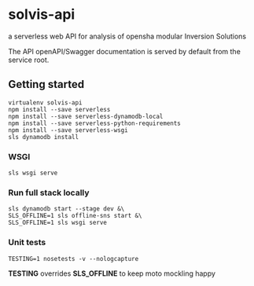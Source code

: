 # solvis-api

a serverless web API for analysis of opensha modular Inversion Solutions


The API openAPI/Swagger documentation is served by default from the service root.


## Getting started

```
virtualenv solvis-api
npm install --save serverless
npm install --save serverless-dynamodb-local
npm install --save serverless-python-requirements
npm install --save serverless-wsgi
sls dynamodb install
```

### WSGI

```
sls wsgi serve
```

### Run full stack locally
```
sls dynamodb start --stage dev &\
SLS_OFFLINE=1 sls offline-sns start &\
SLS_OFFLINE=1 sls wsgi serve
```

### Unit tests

`TESTING=1 nosetests -v --nologcapture`

**TESTING** overrides **SLS_OFFLINE** to keep moto mockling happy
